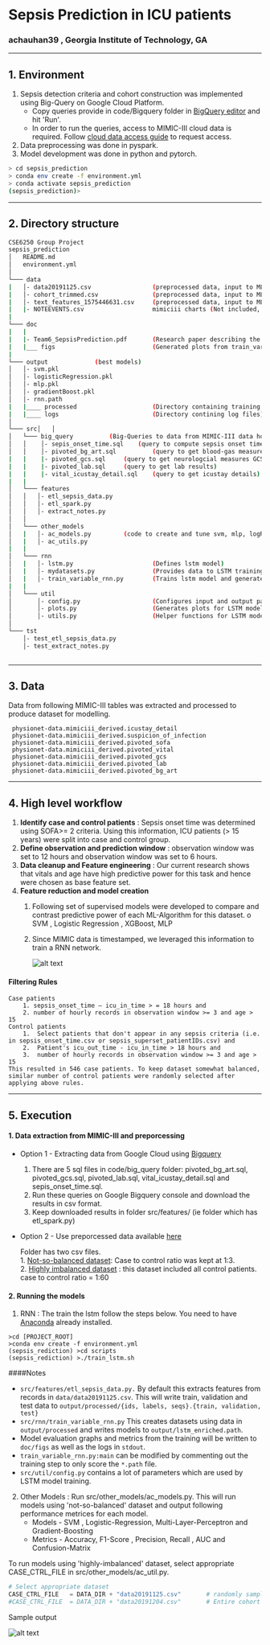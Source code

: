# Sepsis Prediction in ICU patients
### achauhan39 , Georgia Institute of Technology, GA 

-------------------------------------------------------------
## 1. Environment

1. Sepsis detection criteria and cohort construction was implemented using Big-Query on Google Cloud Platform.
	- Copy queries provide in code/Bigquery folder in [BigQuery editor](https://console.cloud.google.com/bigquery) and hit 'Run'.
	- In order to run the queries, access to MIMIC-III cloud data is required. Follow [cloud data access guide](https://mimic.physionet.org/tutorials/intro-to-mimic-iii-bq/) to request access.
2. Data preprocessing was done in pyspark.
3. Model development was done in python and pytorch.
	
```bash
> cd sepsis_prediction
> conda env create -f environment.yml
> conda activate sepsis_prediction
(sepsis_prediction)>

```


-------------------------------------------------------------
## 2. Directory structure

```bash
CSE6250 Group Project
sepsis_prediction
│   README.md
│   environment.yml   
│
└─── data
|   │- data20191125.csv      		    (preprocessed data, input to ML models)
|   │- cohort_trimmed.csv      		    (preprocessed data, input to ML models)
|   │- text_features_1575446631.csv     (preprocessed data, input to ML models)
|   |- NOTEEVENTS.csv                   mimiciii charts (Not included, obtain from physionet)
|
└─── doc
|   |
|   |- Team6_SepsisPrediction.pdf       (Research paper describing the methods and results)
|   |___ figs                           (Generated plots from train_variable_rnn.py)
|       
└─── output				(best models)
│   │- svm.pkl
│   │- logisticRegression.pkl
│   │- mlp.pkl
│   │- gradientBoost.pkl
│   │- rnn.path
|   |____ processed                     (Directory containing training data for LSTM)
|   |____ logs                          (Directory contining log files)
│
└─── src│   │
│   └─── big_query			(Big-Queries to data from MIMIC-III data hosted on Google Cloud)
│   │    │- sepis_onset_time.sql	(query to compute sepsis onset time)
│   │    │- pivoted_bg_art.sql          (query to get blood-gas measures)
|   |    |- pivoted_gcs.sql		(query to get neurologcial measures GCS)
|   |    |- pivoted_lab.sql		(query to get lab results)
|   |    |- vital_icustay_detail.sql	(query to get icustay details)
|   |
│   └─── features
│   │   │- etl_sepsis_data.py
│   │   │- etl_spark.py
│   │   │- extract_notes.py
│   │
│   └─── other_models
│   |   │- ac_models.py			(code to create and tune svm, mlp, logReg and gradientBoost model)
│   |   │- ac_utils.py
|   |
│   └─── rnn
│   |   │- lstm.py                      (Defines lstm model)
│   |   │- mydatasets.py                (Provides data to LSTM training algorithm)
│   |   │- train_variable_rnn.py        (Trains lstm model and generates plots)
|   |
│   └─── util
│       │- config.py                    (Configures input and output paths)
│       │- plots.py                     (Generates plots for LSTM model)
│       │- utils.py                     (Helper functions for LSTM model)
│
└─── tst
    │- test_etl_sepsis_data.py
    │- test_extract_notes.py
   
```

-------------------------------------------------------------
## 3. Data

Data from following MIMIC-III tables was extracted and processed to produce dataset for modelling.

```
 physionet-data.mimiciii_derived.icustay_detail
 physionet-data.mimiciii_derived.suspicion_of_infection
 physionet-data.mimiciii_derived.pivoted_sofa
 physionet-data.mimiciii_derived.pivoted_vital
 physionet-data.mimiciii_derived.pivoted_gcs
 physionet-data.mimiciii_derived.pivoted_lab
 physionet-data.mimiciii_derived.pivoted_bg_art
```


-------------------------------------------------------------
## 4. High level workflow

1.	**Identify case and control patients** : Sepsis onset time was determined using SOFA>= 2 criteria. Using this information, ICU patients (> 15 years)  were split into case and control group. 
2.	**Define observation and prediction window** : observation window was set to 12 hours and observation window was set to 6 hours. 
3.	**Data cleanup and Feature engineering** :  Our current research shows that vitals and age have high predictive power for this task and hence were  chosen as base feature set.
4.	**Feature reduction and model creation**
    1.	Following set of  supervised models were developed to compare and contrast predictive power of each ML-Algorithm for this dataset.
                o	SVM , Logistic Regression , XGBoost, MLP
    2.	Since MIMIC data is timestamped, we leveraged this information to train a RNN network.


          ![alt text](https://github.gatech.edu/tweldon7/sepsis_prediction/blob/master/doc/workflow.png)
 
 
#### Filtering Rules
    Case patients
        1. sepsis_onset_time – icu_in_time > = 18 hours and
        2. number of hourly records in observation window >= 3 and age > 15
    Control patients
        1.	Select patients that don't appear in any sepsis criteria (i.e. in sepsis_onset_time.csv or sepsis_superset_patientIDs.csv) and 
        2.	Patient's icu_out_time - icu_in_time > 18 hours and 
        3.	number of hourly records in observation window >= 3 and age > 15
    This resulted in 546 case patients. To keep dataset somewhat balanced, similar number of control patients were randomly selected after applying above rules.

-------------------------------------------------------------
## 5. Execution

#### 1. Data extraction from MIMIC-III and preporcessing
- Option 1 - Extracting data from Google Cloud using [Bigquery](https://console.cloud.google.com/bigquery)
	1. There are 5 sql files in code/big_query folder: pivoted_bg_art.sql, pivoted_gcs.sql, pivoted_lab.sql, vital_icustay_detail.sql and sepis_onset_time.sql.
	2. Run these queries on Google Bigquery console and download the results in csv format.
	3. Keep downloaded results in folder src/features/ (ie folder which has etl_spark.py)

- Option 2 - Use preporcessed data available [here](https://drive.google.com/drive/folders/1xbWL-nkx0a3FlDDZSZRemZQ6DVwzO8ed?usp=sharing)

	Folder has two csv files.  
		1. [Not-so-balanced dataset](https://drive.google.com/file/d/11xNns0a--cKfLROO73wOf0cG9Vo9MrgB/view?usp=sharing):  Case to control ratio was kept at 1:3.  
		2. [Highly imbalanced dataset](https://drive.google.com/file/d/1rh0cBrz1kekpWlRctQru54hDitFQWHZE/view?usp=sharing) : this dataset included all control patients. case to control ratio = 1:60


#### 2. Running the models
1. RNN : The train the lstm follow the steps below. You need to have [Anaconda](https://www.anaconda.com) already installed. 
```
>cd [PROJECT_ROOT]
>conda env create -f environment.yml
(sepsis_rediction) >cd scripts
(sepsis_rediction) >./train_lstm.sh
```

####Notes
* `src/features/etl_sepsis_data.py.` By default this extracts features from records in `data/data20191125.csv`. This will 
write train, validation and test data to `output/processed/{ids, labels, seqs}.{train, validation, test}`
* `src/rnn/train_variable_rnn.py` This creates datasets using data in `output/processed` and writes models to
     `output/lstm_enriched.path`.
* Model evaluation graphs and metrics from the training will be written to `doc/figs` as well as the logs in `stdout`.
* `train_variable_rnn.py:main` can be modified by commenting out the training step to only score the `*.path` file.
* `src/util/config.py` contains a lot of parameters which are used by LSTM model training.


2. Other Models : Run src/other_models/ac_models.py. This will run models using 'not-so-balanced' dataset and output following performance metrices for each model.
	  - Models - SVM , Logistic-Regression, Multi-Layer-Perceptron and Gradient-Boosting
	  - Metrics - Accuracy, F1-Score , Precision, Recall , AUC and Confusion-Matrix
	  
To run models using 'highly-imbalanced' dataset, select appropriate CASE_CTRL_FILE in src/other_models/ac_util.py.

```python
# Select appropriate dataset
CASE_CTRL_FILE   = DATA_DIR + "data20191125.csv"       # randomly sampled control patients (1:3)
#CASE_CTRL_FILE  = DATA_DIR + "data20191204.csv"       # Entire cohort  (1:60)
```
Sample output

![alt text](https://github.gatech.edu/tweldon7/sepsis_prediction/blob/master/doc/sample_output.png)


